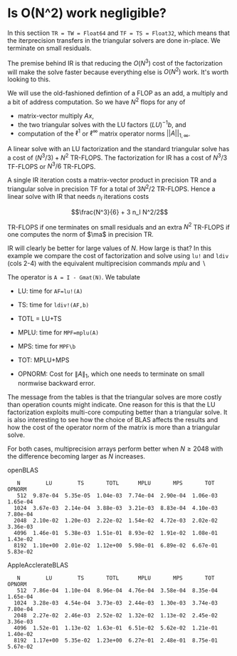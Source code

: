 # Is O(N^2) work negligible?

In this sectiion ```TR = TW = Float64``` and
```TF = TS = Float32```, which means that the iterprecision transfers
in the triangular solvers are done in-place. We terminate on small residuals.

The premise behind IR is that reducing the $O(N^3)$ cost of the
factorization will make the solve faster because everything else
is $O(N^2)$ work. It's worth looking to this.

We will use the old-fashioned defintion of a FLOP as an add, a multiply
and a bit of address computation. So we have $N^2$ flops for any of

 - matrix-vector multiply $A x$,
 - the two triangular solves with the LU factors $(LU)^{-1} b$, and
 - computation of the $\ell^1$ or $\ell^\infty$ matrix operator norms $|| A ||_{1,\infty}$.

A linear solve with an LU factorization and the standard triangular
solve has a cost of $(N^3/3) + N^2$ TR-FLOPS. The factorization for IR
has a cost of $N^3/3$ TF-FLOPS or $N^3/6$ TR-FLOPS.

A single IR iteration costs a matrix-vector product in precision TR
and a triangular solve in precision TF for a total of
$3 N^2/2$ TR-FLOPS. Hence a linear solve with IR that needs $n_I$ iterations
costs
```math
\frac{N^3}{6} + 3 n_I N^2/2
```
TR-FLOPS if one terminates on small residuals and an extra $N^2$ TR-FLOPS
if one computes the norm of $\ma$ in precision TR.

IR will clearly be better for large values of $N$. How large is that?
In this example we compare the cost of factorization and solve
using ```lu!``` and ```ldiv``` (cols 2-4) with the equivalent multiprecision
commands $mplu$ and $\backslash$

The operator is ```A = I - Gmat(N)```. We tabulate

 - LU: time for ```AF=lu!(A)```

 - TS: time for ```ldiv!(AF,b)```

 - TOTL = LU+TS

 - MPLU: time for ```MPF=mplu(A)```

 - MPS: time for ```MPF\b```

 - TOT: MPLU+MPS

 - OPNORM: Cost for $\| A \|_1$, which one needs to terminate on small normwise backward error.

The message from the tables is that the triangular solves are more costly
than operation counts might indicate. One reason for this is that the
LU factorization exploits multi-core computing better than a triangular
solve. It is also interesting to see how the choice of BLAS affects the
results and how the cost of the operator norm of the matrix is more than
a triangular solve.

For both cases, multiprecision arrays perform better when $N \ge 2048$
with the difference becoming larger as $N$ increases.

openBLAS
```
   N        LU        TS       TOTL      MPLU       MPS       TOT    OPNORM  
   512  9.87e-04  5.35e-05  1.04e-03  7.74e-04  2.90e-04  1.06e-03  1.65e-04 
  1024  3.67e-03  2.14e-04  3.88e-03  3.21e-03  8.83e-04  4.10e-03  7.80e-04 
  2048  2.10e-02  1.20e-03  2.22e-02  1.54e-02  4.72e-03  2.02e-02  3.36e-03 
  4096  1.46e-01  5.38e-03  1.51e-01  8.93e-02  1.91e-02  1.08e-01  1.43e-02 
  8192  1.10e+00  2.01e-02  1.12e+00  5.98e-01  6.89e-02  6.67e-01  5.83e-02 
```

AppleAcclerateBLAS
```
   N        LU        TS       TOTL      MPLU       MPS       TOT    OPNORM  
   512  7.86e-04  1.10e-04  8.96e-04  4.76e-04  3.58e-04  8.35e-04  1.65e-04 
  1024  3.28e-03  4.54e-04  3.73e-03  2.44e-03  1.30e-03  3.74e-03  7.80e-04 
  2048  2.27e-02  2.46e-03  2.52e-02  1.32e-02  1.13e-02  2.45e-02  3.36e-03 
  4096  1.52e-01  1.13e-02  1.63e-01  6.51e-02  5.62e-02  1.21e-01  1.40e-02 
  8192  1.17e+00  5.35e-02  1.23e+00  6.27e-01  2.48e-01  8.75e-01  5.67e-02 
```


